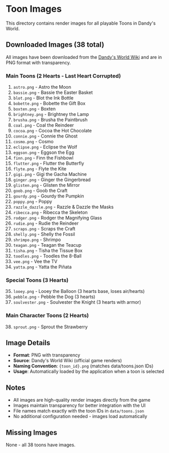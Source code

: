 # Toon Images

This directory contains render images for all playable Toons in Dandy's World.

## Downloaded Images (38 total)

All images have been downloaded from the [Dandy's World Wiki](https://dandys-world-robloxhorror.fandom.com/wiki/Main_Page) and are in PNG format with transparency.

### Main Toons (2 Hearts - Last Heart Corrupted)
1. `astro.png` - Astro the Moon
2. `bassie.png` - Bassie the Easter Basket
3. `blot.png` - Blot the Ink Bottle
4. `bobette.png` - Bobette the Gift Box
5. `boxten.png` - Boxten
6. `brightney.png` - Brightney the Lamp
7. `brusha.png` - Brusha the Paintbrush
8. `coal.png` - Coal the Reindeer
9. `cocoa.png` - Cocoa the Hot Chocolate
10. `connie.png` - Connie the Ghost
11. `cosmo.png` - Cosmo
12. `eclipse.png` - Eclipse the Wolf
13. `eggson.png` - Eggson the Egg
14. `finn.png` - Finn the Fishbowl
15. `flutter.png` - Flutter the Butterfly
16. `flyte.png` - Flyte the Kite
17. `gigi.png` - Gigi the Gacha Machine
18. `ginger.png` - Ginger the Gingerbread
19. `glisten.png` - Glisten the Mirror
20. `goob.png` - Goob the Craft
21. `gourdy.png` - Gourdy the Pumpkin
22. `poppy.png` - Poppy
23. `razzle_dazzle.png` - Razzle & Dazzle the Masks
24. `ribecca.png` - Ribecca the Skeleton
25. `rodger.png` - Rodger the Magnifying Glass
26. `rudie.png` - Rudie the Reindeer
27. `scraps.png` - Scraps the Craft
28. `shelly.png` - Shelly the Fossil
29. `shrimpo.png` - Shrimpo
30. `teagan.png` - Teagan the Teacup
31. `tisha.png` - Tisha the Tissue Box
32. `toodles.png` - Toodles the 8-Ball
33. `vee.png` - Vee the TV
34. `yatta.png` - Yatta the Piñata

### Special Toons (3 Hearts)
35. `looey.png` - Looey the Balloon (3 hearts base, loses air/hearts)
36. `pebble.png` - Pebble the Dog (3 hearts)
37. `soulvester.png` - Soulvester the Knight (3 hearts with armor)

### Main Character Toons (2 Hearts)
38. `sprout.png` - Sprout the Strawberry

## Image Details

- **Format**: PNG with transparency
- **Source**: Dandy's World Wiki (official game renders)
- **Naming Convention**: `{toon_id}.png` (matches data/toons.json IDs)
- **Usage**: Automatically loaded by the application when a toon is selected

## Notes

- All images are high-quality render images directly from the game
- Images maintain transparency for better integration with the UI
- File names match exactly with the toon IDs in `data/toons.json`
- No additional configuration needed - images load automatically

## Missing Images

None - all 38 toons have images.

